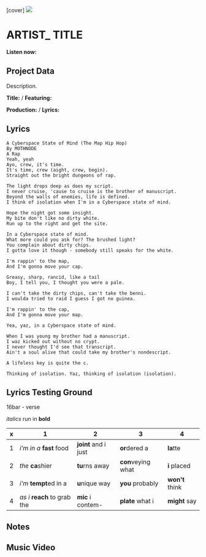 [cover] ![](57175019_319474918741616_8502199518755923887_n.jpg)

# ARTIST_ TITLE

**Listen now:** 

## Project Data

Description.


**Title:**  / **Featuring:** 

**Production:**  / **Lyrics:** 

## Lyrics

```
A Cyberspace State of Mind (The Map Hip Hop)
By MOTHNODE
A Rap
Yeah, yeah
Ayo, crew, it's time.
It's time, crew (aight, crew, begin).
Straight out the bright dungeons of rap.

The light drops deep as does my script.
I never cruise, 'cause to cruise is the brother of manuscript.
Beyond the walls of enemies, life is defined.
I think of isolation when I'm in a Cyberspace state of mind.

Hope the night got some insight.
My bite don't like no dirty white.
Run up to the right and get the site.

In a Cyberspace state of mind.
What more could you ask for? The brushed light?
You complain about dirty chips.
I gotta love it though - somebody still speaks for the white.

I'm rappin' to the map,
And I'm gonna move your cap.

Greasy, sharp, rancid, like a tail
Boy, I tell you, I thought you were a pale.

I can't take the dirty chips, can't take the benni.
I woulda tried to raid I guess I got no guinea.

I'm rappin' to the cap,
And I'm gonna move your map.

Yea, yaz, in a Cyberspace state of mind.

When I was young my brother had a manuscript.
I waz kicked out without no crypt.
I never thought I'd see that transcript.
Ain't a soul alive that could take my brother's nondescript.

A lifeless key is quite the c.

Thinking of isolation. Yaz, thinking of isolation (isolation).

```

## Lyrics Testing Ground

16bar - verse

*italics* run in
**bold**

| x | 1 | 2 | 3 | 4 |
|---|---|---|---|---|
| 1 | *i'm in a* **fast** food | **joint** and i just  | **or**dered a  | **la**tte  |
| 2 | *the* **ca**shier | **tu**rns away  |  **con**veying what |  **i** placed |
| 3 | *i'm* **tempt**ed in a | **u**nique way  |  **you** probably |  **won't** think |
| 4 | *as i* **reach** to grab the |  **mic** i contem-  | **plate** what i | **might** say |

## Notes

## Music Video
